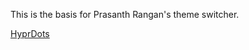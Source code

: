 This is the basis for Prasanth Rangan's theme switcher.

[HyprDots](https://github.com/prasanthrangan/hyprdots/blob/main/Configs/.config/hyde/hyde.conf)
